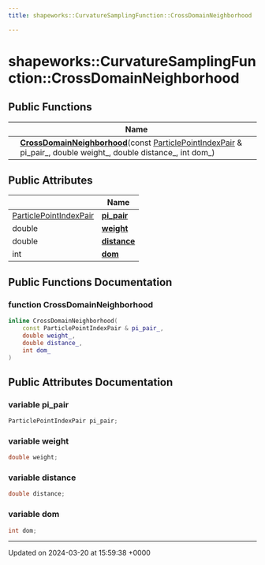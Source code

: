 ```yaml
---
title: shapeworks::CurvatureSamplingFunction::CrossDomainNeighborhood

---
```


# shapeworks::CurvatureSamplingFunction::CrossDomainNeighborhood





## Public Functions

|                | Name           |
| -------------- | -------------- |
| | **[CrossDomainNeighborhood](../Classes/structshapeworks_1_1CurvatureSamplingFunction_1_1CrossDomainNeighborhood.md#function-crossdomainneighborhood)**(const [ParticlePointIndexPair](../Classes/structshapeworks_1_1ParticlePointIndexPair.md) & pi_pair_, double weight_, double distance_, int dom_) |

## Public Attributes

|                | Name           |
| -------------- | -------------- |
| [ParticlePointIndexPair](../Classes/structshapeworks_1_1ParticlePointIndexPair.md) | **[pi_pair](../Classes/structshapeworks_1_1CurvatureSamplingFunction_1_1CrossDomainNeighborhood.md#variable-pi-pair)**  |
| double | **[weight](../Classes/structshapeworks_1_1CurvatureSamplingFunction_1_1CrossDomainNeighborhood.md#variable-weight)**  |
| double | **[distance](../Classes/structshapeworks_1_1CurvatureSamplingFunction_1_1CrossDomainNeighborhood.md#variable-distance)**  |
| int | **[dom](../Classes/structshapeworks_1_1CurvatureSamplingFunction_1_1CrossDomainNeighborhood.md#variable-dom)**  |

## Public Functions Documentation

### function CrossDomainNeighborhood

```cpp
inline CrossDomainNeighborhood(
    const ParticlePointIndexPair & pi_pair_,
    double weight_,
    double distance_,
    int dom_
)
```


## Public Attributes Documentation

### variable pi_pair

```cpp
ParticlePointIndexPair pi_pair;
```


### variable weight

```cpp
double weight;
```


### variable distance

```cpp
double distance;
```


### variable dom

```cpp
int dom;
```


-------------------------------

Updated on 2024-03-20 at 15:59:38 +0000